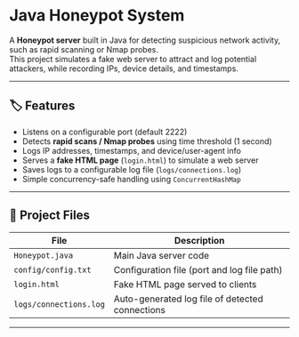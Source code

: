 # Java Honeypot System

A **Honeypot server** built in Java for detecting suspicious network activity, such as rapid scanning or Nmap probes.  
This project simulates a fake web server to attract and log potential attackers, while recording IPs, device details, and timestamps.

---

## 🏷️ Features

- Listens on a configurable port (default 2222)  
- Detects **rapid scans / Nmap probes** using time threshold (1 second)  
- Logs IP addresses, timestamps, and device/user-agent info  
- Serves a **fake HTML page** (`login.html`) to simulate a web server  
- Saves logs to a configurable log file (`logs/connections.log`)  
- Simple concurrency-safe handling using `ConcurrentHashMap`  

---

## 📁 Project Files

| File | Description |
|------|-------------|
| `Honeypot.java` | Main Java server code |
| `config/config.txt` | Configuration file (port and log file path) |
| `login.html` | Fake HTML page served to clients |
| `logs/connections.log` | Auto-generated log file of detected connections |

---

